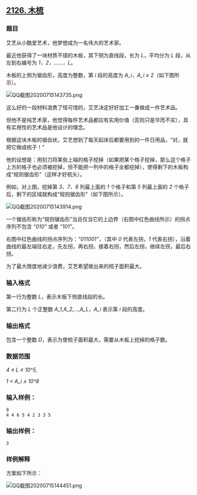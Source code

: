 ## [2126. 木梳](https://www.acwing.com/problem/content/2128/)

### 题目

艾艺从小酷爱艺术，他梦想成为一名伟大的艺术家。

最近他获得了一块材质不错的木板，其下侧为直线段，长为 *L*，平均分为 *L* 段，从左到右编号为 *1，2，……，L*。

木板的上侧为锯齿形，高度为整数，第 *i* 段的高度为 *A_i，A_i ≥ 2*（如下图所示）。

 ![QQ截图20200715143735.png](https://cdn.acwing.com/media/article/image/2020/07/15/19_b45b9376c6-QQ截图20200715143735.png)

这么好的一段材料浪费了怪可惜的，艾艺决定好好加工一番做成一件艺术品。

但他不是纯艺术家，他觉得每件艺术品都应有实用价值（否则只是华而不实），具有实用性的艺术品是他设计的理念。

根据这块木板的锯齿状，艾艺想到了每天起床后都要用到的一件日用品，“对，就把它做成梳子！”

他的设想是：用刻刀将某些上端的格子挖掉（如果把某个格子挖掉，那么这个格子上方的格子也必须被挖掉，但不能把一列中的格子全都挖掉），使得剩下的木板构成“规则锯齿形”（这样才好梳头）。

例如，对上图，挖掉第 *3、7、8* 列最上面的 *1* 个格子和第 *5* 列最上面的 *2* 个格子后，剩下的区域就构成“规则锯齿形”（如下图所示）。

 ![QQ截图20200715143914.png](https://cdn.acwing.com/media/article/image/2020/07/15/19_eb3d91aac6-QQ截图20200715143914.png)

一个锯齿形称为“规则锯齿形”当且仅当它的上边界（右图中红色曲线所示）的拐点序列不包含 *“010”* 或者 *“101”*。

右图中红色曲线的拐点序列为：*“011001”*，（其中 *0* 代表左拐，*1* 代表右拐），沿着曲线的最左端往右走，先左拐，再右拐，接着右拐，然后左拐，继续左拐，最后右拐。

为了最大限度地减少浪费，艾艺希望做出来的梳子面积最大。

### 输入格式

第一行为整数 *L*，表示木板下侧直线段的长。

第二行为 *L* 个正整数 *A_1,A_2,…,A_L*，*A_i* 表示第 *i* 段的高度。

### 输出格式

包含一个整数 *D*，表示为使梳子面积最大，需要从木板上挖掉的格子数。

### 数据范围

*4 ≤ L ≤ 10^5*,

*1 < A_i ≤ 10^8*

### 输入样例：

```
9
4 4 6 5 4 2 3 3 5
```

### 输出样例：

```
3
```

### 样例解释

方案如下所示：

 ![QQ截图20200715144451.png](https://cdn.acwing.com/media/article/image/2020/07/15/19_b5461580c6-QQ截图20200715144451.png)
